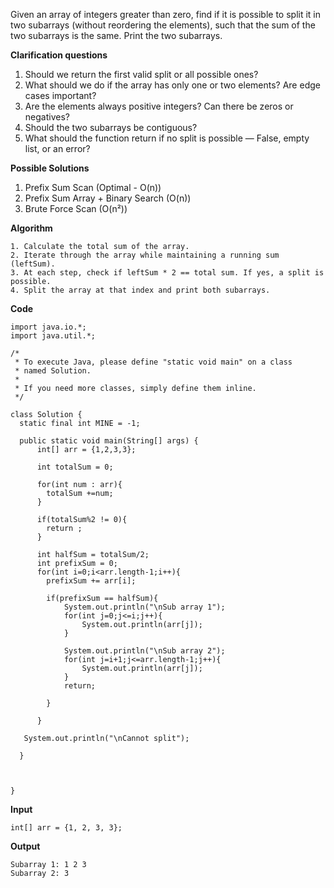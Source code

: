 Given an array of integers greater than zero, find if it is possible to split it in two subarrays (without reordering the elements), such that the sum of the two subarrays is the same. Print the two subarrays.

**Clarification questions**

1. Should we return the first valid split or all possible ones?
2. What should we do if the array has only one or two elements? Are edge cases important?
3. Are the elements always positive integers? Can there be zeros or negatives?
4. Should the two subarrays be contiguous?
5. What should the function return if no split is possible — False, empty list, or an error?


**Possible Solutions**
1. Prefix Sum Scan (Optimal - O(n))
2. Prefix Sum Array + Binary Search (O(n))
3. Brute Force Scan (O(n²))

**Algorithm**

```
1. Calculate the total sum of the array.
2. Iterate through the array while maintaining a running sum (leftSum).
3. At each step, check if leftSum * 2 == total sum. If yes, a split is possible.
4. Split the array at that index and print both subarrays.
```

**Code**

```
import java.io.*;
import java.util.*;

/*
 * To execute Java, please define "static void main" on a class
 * named Solution.
 *
 * If you need more classes, simply define them inline.
 */

class Solution {
  static final int MINE = -1;

  public static void main(String[] args) {
      int[] arr = {1,2,3,3};

      int totalSum = 0;

      for(int num : arr){
        totalSum +=num;
      }  

      if(totalSum%2 != 0){
        return ;
      }

      int halfSum = totalSum/2;
      int prefixSum = 0;
      for(int i=0;i<arr.length-1;i++){
        prefixSum += arr[i];

        if(prefixSum == halfSum){
            System.out.println("\nSub array 1");
            for(int j=0;j<=i;j++){
                System.out.println(arr[j]);
            }

            System.out.println("\nSub array 2");
            for(int j=i+1;j<=arr.length-1;j++){
                System.out.println(arr[j]);
            }
            return;

        }

      }

   System.out.println("\nCannot split");

  }

  

}

```

**Input**

```
int[] arr = {1, 2, 3, 3};

```

**Output**

```
Subarray 1: 1 2 3 
Subarray 2: 3 

```
